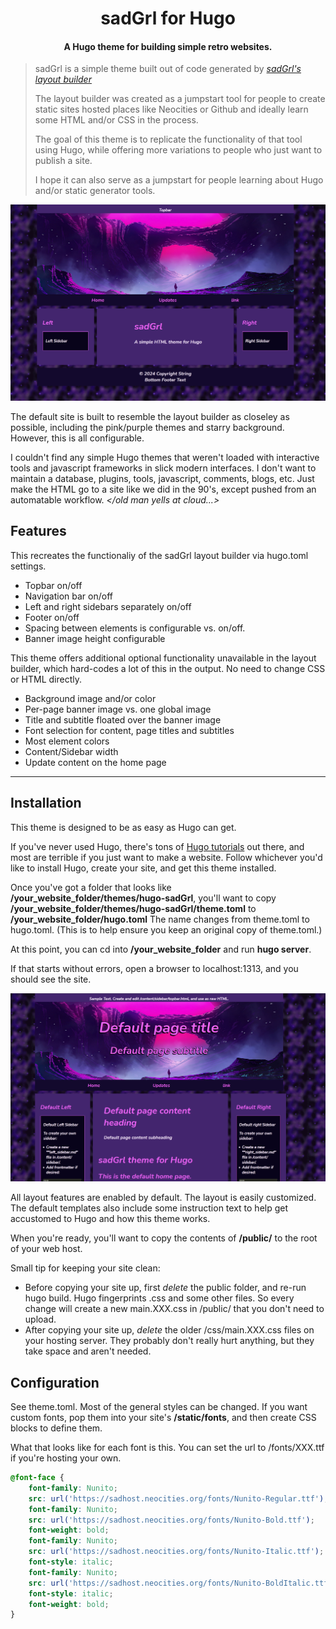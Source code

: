 <h1 align="center">sadGrl for Hugo</h1>

<h4 align="center">A Hugo theme for building simple retro websites.</h4>

> sadGrl is a simple theme built out of code generated by *[sadGrl's layout builder](https://goblin-heart.net/sadgrl/projects/layout-builder/)*
>
> The layout builder was created as a jumpstart tool for people to create static sites hosted places like Neocities or Github and ideally learn some HTML and/or CSS in the process.
>
> The goal of this theme is to replicate the functionality of that tool using Hugo, while offering more variations to people who just want to publish a site.
>
> I hope it can also serve as a jumpstart for people learning about Hugo and/or static generator tools.

![sadGrl full layout](screenshots/fullcontent.png)

The default site is built to resemble the layout builder as closeley as possible, including the pink/purple themes and starry background.
However, this is all configurable.

I couldn't find any simple Hugo themes that weren't loaded with interactive tools and javascript frameworks in slick modern interfaces. I don't want to maintain a database, plugins, tools, javascript, comments, blogs, etc. Just make the HTML go to a site like we did in the 90's, except pushed from an automatable workflow. *\</old man yells at cloud...\>*

## Features

This recreates the functionaliy of the sadGrl layout builder via hugo.toml settings.

- Topbar on/off
- Navigation bar on/off
- Left and right sidebars separately on/off
- Footer on/off
- Spacing between elements is configurable vs. on/off.
- Banner image height configurable

This theme offers additional optional functionality unavailable in the layout builder, which hard-codes a lot of this in the output. No need to change CSS or HTML directly.

- Background image and/or color
- Per-page banner image vs. one global image
- Title and subtitle floated over the banner image
- Font selection for content, page titles and subtitles
- Most element colors
- Content/Sidebar width
- Update content on the home page

---

## Installation

This theme is designed to be as easy as Hugo can get.

If you've never used Hugo, there's tons of [Hugo tutorials](https://gohugo.io/getting-started/quick-start/) out there, and most are terrible if you just want to make a website. Follow whichever you'd like to install Hugo, create your site, and get this theme installed.

Once you've got a folder that looks like **/your_website_folder/themes/hugo-sadGrl**, you'll want to copy  **/your_website_folder/themes/hugo-sadGrl/theme.toml** to **/your_website_folder/hugo.toml** The name changes from theme.toml to hugo.toml. (This is to help ensure you keep an original copy of theme.toml.)

At this point, you can cd into **/your_website_folder** and run **hugo server**.

If that starts without errors, open a browser to localhost:1313, and you should see the site.

![Default Site](screenshots/theme-default-config.png)

All layout features are enabled by default. The layout is easily customized.
The default templates also include some instruction text to help get accustomed to Hugo and how this theme works.

When you're ready, you'll want to copy the contents of **/public/** to the root of your web host.

Small tip for keeping your site clean:

- Before copying your site up, first *delete* the public folder, and re-run hugo build. Hugo fingerprints .css and some other files. So every change will create a new main.XXX.css in /public/ that you don't need to upload.
- After copying your site up, *delete* the older /css/main.XXX.css files on your hosting server. They probably don't really hurt anything, but they take space and aren't needed.

## Configuration

See theme.toml. Most of the general styles can be changed. If you want custom fonts, pop them into your site's **/static/fonts**, and then create CSS blocks to define them.

What that looks like for each font is this. You can set the url to /fonts/XXX.ttf if you're hosting your own.

```css
@font-face {
    font-family: Nunito;
    src: url('https://sadhost.neocities.org/fonts/Nunito-Regular.ttf');
    font-family: Nunito;
    src: url('https://sadhost.neocities.org/fonts/Nunito-Bold.ttf');
    font-weight: bold;
    font-family: Nunito;
    src: url('https://sadhost.neocities.org/fonts/Nunito-Italic.ttf');
    font-style: italic;
    font-family: Nunito;
    src: url('https://sadhost.neocities.org/fonts/Nunito-BoldItalic.ttf');
    font-style: italic;
    font-weight: bold;
}
```
